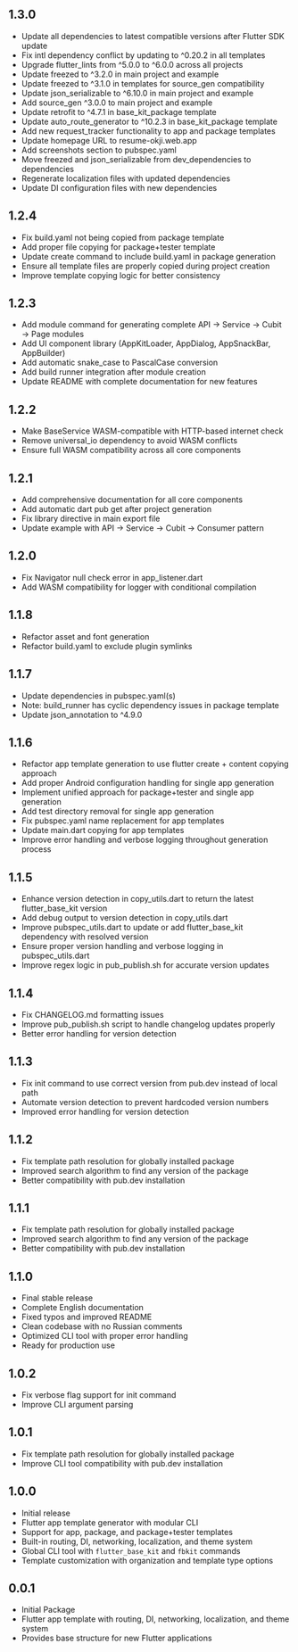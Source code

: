 ## 1.3.0

- Update all dependencies to latest compatible versions after Flutter SDK update
- Fix intl dependency conflict by updating to ^0.20.2 in all templates
- Upgrade flutter_lints from ^5.0.0 to ^6.0.0 across all projects
- Update freezed to ^3.2.0 in main project and example
- Update freezed to ^3.1.0 in templates for source_gen compatibility
- Update json_serializable to ^6.10.0 in main project and example
- Add source_gen ^3.0.0 to main project and example
- Update retrofit to ^4.7.1 in base_kit_package template
- Update auto_route_generator to ^10.2.3 in base_kit_package template
- Add new request_tracker functionality to app and package templates
- Update homepage URL to resume-okji.web.app
- Add screenshots section to pubspec.yaml
- Move freezed and json_serializable from dev_dependencies to dependencies
- Regenerate localization files with updated dependencies
- Update DI configuration files with new dependencies


## 1.2.4

- Fix build.yaml not being copied from package template
- Add proper file copying for package+tester template
- Update create command to include build.yaml in package generation
- Ensure all template files are properly copied during project creation
- Improve template copying logic for better consistency


## 1.2.3

- Add module command for generating complete API → Service → Cubit → Page modules
- Add UI component library (AppKitLoader, AppDialog, AppSnackBar, AppBuilder)
- Add automatic snake_case to PascalCase conversion
- Add build runner integration after module creation
- Update README with complete documentation for new features


## 1.2.2

- Make BaseService WASM-compatible with HTTP-based internet check
- Remove universal_io dependency to avoid WASM conflicts
- Ensure full WASM compatibility across all core components


## 1.2.1

- Add comprehensive documentation for all core components
- Add automatic dart pub get after project generation
- Fix library directive in main export file
- Update example with API → Service → Cubit → Consumer pattern


## 1.2.0

- Fix Navigator null check error in app_listener.dart
- Add WASM compatibility for logger with conditional compilation


## 1.1.8

- Refactor asset and font generation
- Refactor build.yaml to exclude plugin symlinks


## 1.1.7

- Update dependencies in pubspec.yaml(s)
- Note: build_runner has cyclic dependency issues in package template
- Update json_annotation to ^4.9.0


## 1.1.6

- Refactor app template generation to use flutter create + content copying approach
- Add proper Android configuration handling for single app generation
- Implement unified approach for package+tester and single app generation
- Add test directory removal for single app generation
- Fix pubspec.yaml name replacement for app templates
- Update main.dart copying for app templates
- Improve error handling and verbose logging throughout generation process


## 1.1.5

- Enhance version detection in copy_utils.dart to return the latest flutter_base_kit version
- Add debug output to version detection in copy_utils.dart
- Improve pubspec_utils.dart to update or add flutter_base_kit dependency with resolved version
- Ensure proper version handling and verbose logging in pubspec_utils.dart
- Improve regex logic in pub_publish.sh for accurate version updates


## 1.1.4

- Fix CHANGELOG.md formatting issues
- Improve pub_publish.sh script to handle changelog updates properly
- Better error handling for version detection

## 1.1.3

- Fix init command to use correct version from pub.dev instead of local path
- Automate version detection to prevent hardcoded version numbers
- Improved error handling for version detection

## 1.1.2

- Fix template path resolution for globally installed package
- Improved search algorithm to find any version of the package
- Better compatibility with pub.dev installation

## 1.1.1

- Fix template path resolution for globally installed package
- Improved search algorithm to find any version of the package
- Better compatibility with pub.dev installation

## 1.1.0

- Final stable release
- Complete English documentation
- Fixed typos and improved README
- Clean codebase with no Russian comments
- Optimized CLI tool with proper error handling
- Ready for production use

## 1.0.2

- Fix verbose flag support for init command
- Improve CLI argument parsing

## 1.0.1

- Fix template path resolution for globally installed package
- Improve CLI tool compatibility with pub.dev installation

## 1.0.0

- Initial release
- Flutter app template generator with modular CLI
- Support for app, package, and package+tester templates
- Built-in routing, DI, networking, localization, and theme system
- Global CLI tool with `flutter_base_kit` and `fbkit` commands
- Template customization with organization and template type options

## 0.0.1

- Initial Package
- Flutter app template with routing, DI, networking, localization, and theme system
- Provides base structure for new Flutter applications
